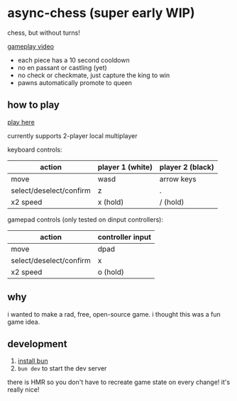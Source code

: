 # async-chess (super early WIP)

chess, but without turns!

[gameplay video](https://x.com/onsclom/status/1801763823915045197)

- each piece has a 10 second cooldown
- no en passant or castling (yet)
- no check or checkmate, just capture the king to win
- pawns automatically promote to queen

## how to play

[play here](https://async-chess.vercel.app/)

currently supports 2-player local multiplayer

keyboard controls:

| action                  | player 1 (white) | player 2 (black) |
| ----------------------- | ---------------- | ---------------- |
| move                    | wasd             | arrow keys       |
| select/deselect/confirm | z                | .                |
| x2 speed                | x (hold)         | / (hold)         |

gamepad controls (only tested on dinput controllers):

| action                  | controller input |
| ----------------------- | ---------------- |
| move                    | dpad             |
| select/deselect/confirm | x                |
| x2 speed                | o (hold)         |

## why

i wanted to make a rad, free, open-source game. i thought this was a fun game idea.

## development

1. [install bun](https://bun.sh/docs/installation)
2. `bun dev` to start the dev server

there is HMR so you don't have to recreate game state on every change! it's really nice!

